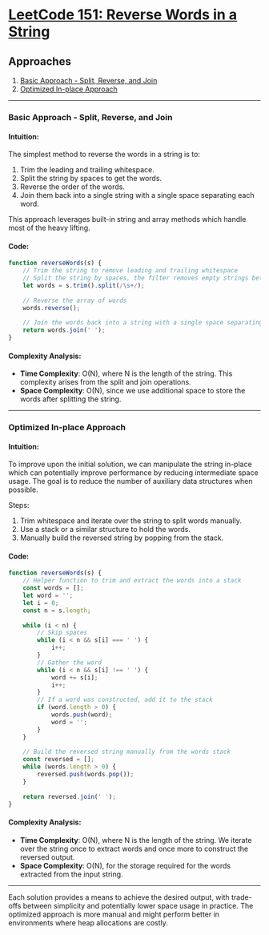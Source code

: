 # [LeetCode 151: Reverse Words in a String](https://leetcode.com/problems/reverse-words-in-a-string/)

## Approaches

1. [Basic Approach - Split, Reverse, and Join](#basic-approach---split-reverse-and-join)
2. [Optimized In-place Approach](#optimized-in-place-approach)

---

### Basic Approach - Split, Reverse, and Join

#### Intuition:
The simplest method to reverse the words in a string is to:
1. Trim the leading and trailing whitespace.
2. Split the string by spaces to get the words.
3. Reverse the order of the words.
4. Join them back into a single string with a single space separating each word.

This approach leverages built-in string and array methods which handle most of the heavy lifting.

#### Code:
```javascript
function reverseWords(s) {
    // Trim the string to remove leading and trailing whitespace
    // Split the string by spaces, the filter removes empty strings between spaces
    let words = s.trim().split(/\s+/);
  
    // Reverse the array of words
    words.reverse();
  
    // Join the words back into a string with a single space separating them
    return words.join(' ');
}
```

#### Complexity Analysis:
- **Time Complexity**: O(N), where N is the length of the string. This complexity arises from the split and join operations.
- **Space Complexity**: O(N), since we use additional space to store the words after splitting the string.

---

### Optimized In-place Approach

#### Intuition:
To improve upon the initial solution, we can manipulate the string in-place which can potentially improve performance by reducing intermediate space usage. The goal is to reduce the number of auxiliary data structures when possible.

Steps:
1. Trim whitespace and iterate over the string to split words manually.
2. Use a stack or a similar structure to hold the words.
3. Manually build the reversed string by popping from the stack.

#### Code:
```javascript
function reverseWords(s) {
    // Helper function to trim and extract the words into a stack
    const words = [];
    let word = '';
    let i = 0;
    const n = s.length;
  
    while (i < n) {
        // Skip spaces
        while (i < n && s[i] === ' ') {
            i++;
        }
        // Gather the word
        while (i < n && s[i] !== ' ') {
            word += s[i];
            i++;
        }
        // If a word was constructed, add it to the stack
        if (word.length > 0) {
            words.push(word);
            word = '';
        }
    }
    
    // Build the reversed string manually from the words stack
    const reversed = [];
    while (words.length > 0) {
        reversed.push(words.pop());
    }
  
    return reversed.join(' ');
}
```

#### Complexity Analysis:
- **Time Complexity**: O(N), where N is the length of the string. We iterate over the string once to extract words and once more to construct the reversed output.
- **Space Complexity**: O(N), for the storage required for the words extracted from the input string.

---

Each solution provides a means to achieve the desired output, with trade-offs between simplicity and potentially lower space usage in practice. The optimized approach is more manual and might perform better in environments where heap allocations are costly.

